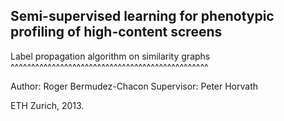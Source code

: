 Semi-supervised learning for phenotypic profiling of high-content screens
-------------------------------------------------------------------------

Label propagation algorithm on similarity graphs
^^^^^^^^^^^^^^^^^^^^^^^^^^^^^^^^^^^^^^^^^^^^^^^^

Author:       Roger Bermudez-Chacon
Supervisor:   Peter Horvath

ETH Zurich, 2013.
